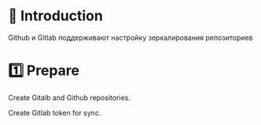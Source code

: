 # 📖 Introduction

Github и Gitlab поддерживают настройку зеркалирования репозиториев

# 1️⃣ Prepare

Create Gitalb and Github repositories.

Create Gitlab token for sync.

